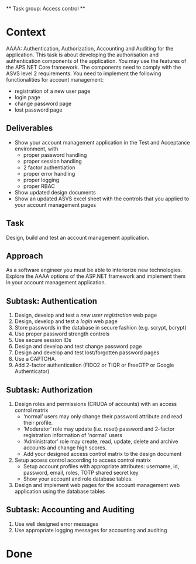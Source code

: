 \*\* Task group: Access control \*\*

# Context

AAAA: Authentication, Authorization, Accounting and Auditing for the application. This task is about developing the authorisation and authentication components of the application. You may use the features of the APS.NET Core framework. The components need to comply with the ASVS level 2 requirements. You need to implement the following functionalities for account management:

-   registration of a new user page
-   login page
-   change password page
-   lost password page

## Deliverables

-   Show your account management application in the Test and Acceptance environment, with
    -   proper password handling
    -   proper session handling
    -   2 factor authentiation
    -   proper error handling
    -   proper logging
    -   proper RBAC
-   Show updated design documents
-   Show an updated ASVS excel sheet with the controls that you applied to your account management pages

## Task

Design, build and test an account management application.

## Approach

As a software engineer you must be able to interiorize new technologies. Explore the AAAA options of the ASP.NET framework and implement them in your account management application.

## Subtask: Authentication

1.  Design, develop and test a _new user registration_ web page
2.  Design, develop and test a _login_ web page
3.  Store passwords in the database in secure fashion (e.g. scrypt, bcrypt)
4.  Use proper password strength controls
5.  Use secure session IDs
6.  Design and develop and test change password page
7.  Design and develop and test lost/forgotten password pages
8.  Use a CAPTCHA.
9.  Add 2-factor authentication (FIDO2 or TIQR or FreeOTP or Google Authenticator)

## Subtask: Authorization

1.  Design roles and permissions (CRUDA of accounts) with an access control matrix
    -   ‘normal’ users may only change their password attribute and read their profile.
    -   ‘Moderator’ role may update (i.e. reset) password and 2-factor registration information of 'normal' users
    -   ‘Administrator’ role may create, read, update, delete and archive accounts and change high scores.
    -   Add your designed access control matrix to the design document
2.  Setup access control according to access control matrix
    -   Setup account profiles with appropriate attributes: username, id, password, email, roles, TOTP shared secret key
    -   Show your account and role database tables.
3.  Design and implement web pages for the account management web application using the database tables

## Subtask: Accounting and Auditing

1.  Use well designed error messages
2.  Use appropriate logging messages for accounting and auditing

# Done